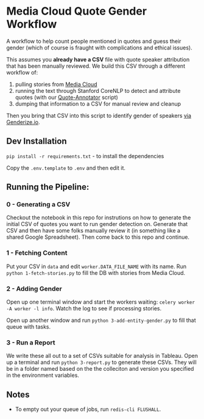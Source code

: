 Media Cloud Quote Gender Workflow
=================================

A workflow to help count people mentioned in quotes and guess their gender (which of course is fraught with
complications and ethical issues).

This assumes you **already have a CSV** file with quote speaker attribution that has been manually reviewed. We
build this CSV through a different workflow of:

1. pulling stories from [Media Cloud](https://mediacloud.org)
2. running the text through Stanford CoreNLP to detect and attribute quotes (with our [Quote-Annotator](https://github.com/mitmedialab/Quote-Annotator) script)
3. dumping that information to a CSV for manual review and cleanup

Then you bring that CSV into this script to identify gender of speakers [via Genderize.io](https://genderize.io).

Dev Installation
----------------

`pip install -r requirements.txt` - to install the dependencies

Copy the `.env.template` to `.env` and then edit it.


Running the Pipeline:
---------------------

### 0 - Generating a CSV

Checkout the notebook in this repo for instrutions on how to generate the initial CSV of quotes you want to run gender detection on. Generate that CSV and then have some folks manually review it (in something like a shared Google Spreadsheet). Then come back to this repo and continue.

### 1 - Fetching Content

Put your CSV in `data` and edit `worker.DATA_FILE_NAME` with its name.
Run `python 1-fetch-stories.py` to fill the DB with stories from Media Cloud.

### 2 - Adding Gender

Open up one terminal window and start the workers waiting: `celery worker -A worker -l info`. Watch the log to see
if processing stories.

Open up another window and run `python 3-add-entity-gender.py` to fill that queue with tasks.

### 3 - Run a Report

We write these all out to a set of CSVs suitable for analysis in Tableau. Open up a terminal and run
`python 3-report.py` to generate these CSVs. They will be in a folder named based on the the colleciton
and version you specified in the environment variables.


Notes
-----

* To empty out your queue of jobs, run `redis-cli FLUSHALL`.
